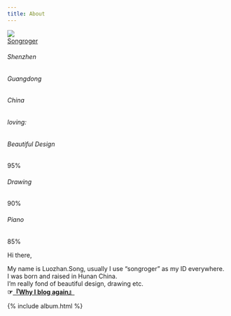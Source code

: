 ```yaml
---
title: About
---
```

<div class="about-content">
<div class="card">
  <div class="ds-top"></div>
  <div class="avatar-holder">
    <img src="{{ site.about }}">
  </div>
  <div class="name">
    <a href="https://music.163.com/#/artist?id=12147250" title="netease">Songroger</a>
  </div>
  <div class="ds-info">
    <div class="ds pens">
      <h6>Shenzhen</h6>
    </div>
    <div class="ds projects">
      <h6>Guangdong</h6>
    </div>
    <div class="ds posts">
      <h6>China</h6>
    </div>
  </div>
  <div class="ds-skill">
    <h6>loving:</h6>
    <div class="skill html">
      <h6>Beautiful Design</h6>
      <div class="bar bar-html">
        <p>95%</p>
      </div>
    </div>
    <div class="skill css">
      <h6>Drawing</h6>
      <div class="bar bar-css">
        <p>90%</p>
      </div>
    </div>
    <div class="skill javascript">
      <h6>Piano</h6>
      <div class="bar bar-js">
        <p>85%</p>
      </div>
    </div>
  </div>
</div>
<div class="right-desc">
    <p>Hi there,</p>
<p>My name is Luozhan.Song, usually I use “songroger” as my ID everywhere.<br />
I was born and raised in Hunan China. <br />
I’m really fond of beautiful design, drawing etc.<br />
<strong>☞<a href="/blog-again/">『Why I blog again』</a></strong></p>
<div class="rhombusLoader"></div>
{% include album.html %}
</div>
</div>


